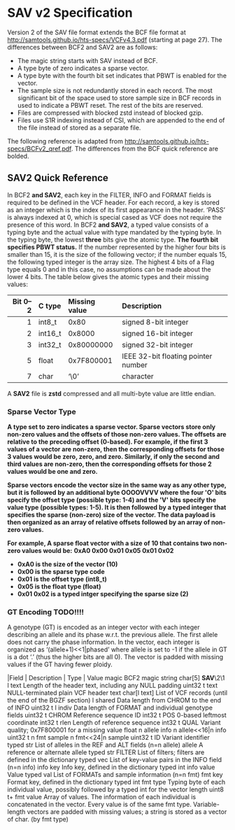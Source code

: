 
# SAV v2 Specification

Version 2 of the SAV file format extends the BCF file format at http://samtools.github.io/hts-specs/VCFv4.3.pdf (starting at page 27). The differences between BCF2 and SAV2 are as follows:
* The magic string starts with SAV instead of BCF.
* A type byte of zero indicates a sparse vector.
* A type byte with the fourth bit set indicates that PBWT is enabled for the vector.
* The sample size is not redundantly stored in each record. The most significant bit of the space used to store sample size in BCF records in used to indicate a PBWT reset. The rest of the bits are reserved.
* Files are compressed with blocked zstd instead of blocked gzip.
* Files use S1R indexing instead of CSI, which are appended to the end of the file instead of stored as a separate file.
 

The following reference is adapted from http://samtools.github.io/hts-specs/BCFv2_qref.pdf. The differences from the BCF quick reference are bolded.  

## **SAV2** Quick Reference 

In BCF2 **and SAV2**, each key in the FILTER, INFO and FORMAT fields is required to be defined in the VCF header.
For each record, a key is stored as an integer which is the index of its first appearance in the header. ‘PASS’
is always indexed at 0, which is special cased as VCF does not require the presence of this word.
In BCF2 **and SAV2**, a typed value consists of a typing byte and the actual value with type mandated by the typing
byte. In the typing byte, the lowest **three** bits give the atomic type. **The fourth bit specifies PBWT status.**  If the number represented by the higher
four bits is smaller than 15, it is the size of the following vector; if the number equals 15, the following typed
integer is the array size. The highest 4 bits of a Flag type equals 0 and in this case, no assumptions can be
made about the lower 4 bits. The table below gives the atomic types and their missing values:


| Bit 0–**2** | C type  | Missing value | Description                         |
|------------:|:--------|:--------------|:------------------------------------|
|           1 | int8_t  | 0x80          | signed 8-bit integer                |
|           2 | int16_t | 0x8000        | signed 16-bit integer               |
|           3 | int32_t | 0x80000000    | signed 32-bit integer               |
|           5 | float   | 0x7F800001    | IEEE 32-bit floating pointer number |
|           7 | char    | ‘\0’          | character                           |

A **SAV2** file is **zstd** compressed and all multi-byte value are little endian.

### **Sparse Vector Type**
**A type set to zero indicates a sparse vector. Sparse vectors store only non-zero values and the offsets of those non-zero values. The offsets are relative to the preceding offset (0-based). For example, if the first 3 values of a vector are non-zero, then the corresponding offsets for those 3 values would be zero, zero, and zero. Similarly, if only the second and third values are non-zero, then the corresponding offsets for those 2 values would be one and zero.** 

**Sparse vectors encode the vector size in the same way as any other type, but it is followed by an additional byte OOOOVVVV where the four 'O' bits specify the offset type (possible type: 1-4) and the 'V' bits specify the value type (possible types: 1-5). It is then followed by a typed integer that specifies the sparse (non-zero) size of the vector. The data payload is then organized as an array of relative offsets followed by an array of non-zero values.**

**For example, A sparse float vector with a size of 10 that contains two non-zero values would be:**
**0xA0 0x00 0x01 0x05 0x01 0x02**
* **0xA0 is the size of the vector (10)**
* **0x00 is the sparse type code**
* **0x01 is the offset type (int8_t)**
* **0x05 is the float type (float)**
* **0x01 0x02 is a typed intger specifying the sparse size (2)**  

### **GT Encoding TODO!!!!**
A genotype (GT) is encoded as an integer vector with each integer describing an allele and its phase
w.r.t. the previous allele. The first allele does not carry the phase information. In the vector, each integer is
organized as ‘(allele+1)<<1|phased’ where allele is set to -1 if the allele in GT is a dot ‘.’ (thus the higher
bits are all 0). The vector is padded with missing values if the GT having fewer ploidy.


|Field | Description | Type | Value
magic BCF2 magic string char[5] **SAV**\2\1
l text Length of the header text, including any NULL padding uint32 t
text NULL-terminated plain VCF header text char[l text]
List of VCF records (until the end of the BGZF section)
l shared Data length from CHROM to the end of INFO uint32 t
l indiv Data length of FORMAT and individual genotype fields uint32 t
CHROM Reference sequence ID int32 t
POS 0-based leftmost coordinate int32 t
rlen Length of reference sequence int32 t
QUAL Variant quality; 0x7F800001 for a missing value float
n allele info n allele<<16|n info uint32 t
n fmt sample n fmt<<24|n sample uint32 t
ID Variant identifier typed str
List of alleles in the REF and ALT fields (n=n allele)
allele A reference or alternate allele typed str
FILTER List of filters; filters are defined in the dictionary typed vec
List of key-value pairs in the INFO field (n=n info)
info key Info key, defined in the dictionary typed int
info value Value typed val
List of FORMATs and sample information (n=n fmt)
fmt key Format key, defined in the dictionary typed int
fmt type Typing byte of each individual value, possibly followed by
a typed int for the vector length
uint8 t+
fmt value Array of values. The information of each individual is
concatenated in the vector. Every value is of the same
fmt type. Variable-length vectors are padded with missing
values; a string is stored as a vector of char.
(by fmt type)